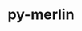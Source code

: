 ---
title: "py-merlin"
layout: cache
categories: [package, develop]
meta: {"versions": ["1.7.5"], "compilers": ["gcc@=7.5.0"], "oss": ["ubuntu18.04"], "platforms": ["linux"], "targets": ["x86_64", "x86_64_v3"], "stacks": ["radiuss", "root"], "num_specs": 63, "num_specs_by_stack": {"root": 63, "radiuss": 63}}
spec_details: [{"hash": "oitn4e53otmpqlh7b5kbz42kg37gfbjl", "compiler": "gcc@=7.5.0", "versions": ["1.7.5"], "os": "ubuntu18.04", "platform": "linux", "target": "x86_64", "variants": [], "stacks": ["root", "radiuss"], "size": "-", "tarball": "https://binaries.spack.io/develop/build_cache/linux-ubuntu18.04-x86_64/gcc-7.5.0/py-merlin-1.7.5/linux-ubuntu18.04-x86_64-gcc-7.5.0-py-merlin-1.7.5-oitn4e53otmpqlh7b5kbz42kg37gfbjl.spack"}, {"hash": "udoqannlowrr5cwnph4zwjyf6qjafc3p", "compiler": "gcc@=7.5.0", "versions": ["1.7.5"], "os": "ubuntu18.04", "platform": "linux", "target": "x86_64", "variants": [], "stacks": ["root", "radiuss"], "size": "-", "tarball": "https://binaries.spack.io/develop/build_cache/linux-ubuntu18.04-x86_64/gcc-7.5.0/py-merlin-1.7.5/linux-ubuntu18.04-x86_64-gcc-7.5.0-py-merlin-1.7.5-udoqannlowrr5cwnph4zwjyf6qjafc3p.spack"}, {"hash": "ah5cnck6qk5nv2nfqa3dlwau4bmuhec6", "compiler": "gcc@=7.5.0", "versions": ["1.7.5"], "os": "ubuntu18.04", "platform": "linux", "target": "x86_64", "variants": [], "stacks": ["root", "radiuss"], "size": "-", "tarball": "https://binaries.spack.io/develop/build_cache/linux-ubuntu18.04-x86_64/gcc-7.5.0/py-merlin-1.7.5/linux-ubuntu18.04-x86_64-gcc-7.5.0-py-merlin-1.7.5-ah5cnck6qk5nv2nfqa3dlwau4bmuhec6.spack"}, {"hash": "4qrgfmrtxqn3imauoy6p4p2djlaujcc5", "compiler": "gcc@=7.5.0", "versions": ["1.7.5"], "os": "ubuntu18.04", "platform": "linux", "target": "x86_64", "variants": [], "stacks": ["root", "radiuss"], "size": "-", "tarball": "https://binaries.spack.io/develop/build_cache/linux-ubuntu18.04-x86_64/gcc-7.5.0/py-merlin-1.7.5/linux-ubuntu18.04-x86_64-gcc-7.5.0-py-merlin-1.7.5-4qrgfmrtxqn3imauoy6p4p2djlaujcc5.spack"}, {"hash": "5jj6cyt3luwe5fqogi7rbixhmhljm4ic", "compiler": "gcc@=7.5.0", "versions": ["1.7.5"], "os": "ubuntu18.04", "platform": "linux", "target": "x86_64", "variants": [], "stacks": ["root", "radiuss"], "size": "-", "tarball": "https://binaries.spack.io/develop/build_cache/linux-ubuntu18.04-x86_64/gcc-7.5.0/py-merlin-1.7.5/linux-ubuntu18.04-x86_64-gcc-7.5.0-py-merlin-1.7.5-5jj6cyt3luwe5fqogi7rbixhmhljm4ic.spack"}, {"hash": "2dh3m7ya7kp2gvprfz7nhjgwlpmzactf", "compiler": "gcc@=7.5.0", "versions": ["1.7.5"], "os": "ubuntu18.04", "platform": "linux", "target": "x86_64", "variants": [], "stacks": ["root", "radiuss"], "size": "-", "tarball": "https://binaries.spack.io/develop/build_cache/linux-ubuntu18.04-x86_64/gcc-7.5.0/py-merlin-1.7.5/linux-ubuntu18.04-x86_64-gcc-7.5.0-py-merlin-1.7.5-2dh3m7ya7kp2gvprfz7nhjgwlpmzactf.spack"}, {"hash": "7emunv2w7paoc6velepxpwuomvy5kdzm", "compiler": "gcc@=7.5.0", "versions": ["1.7.5"], "os": "ubuntu18.04", "platform": "linux", "target": "x86_64", "variants": [], "stacks": ["root", "radiuss"], "size": "-", "tarball": "https://binaries.spack.io/develop/build_cache/linux-ubuntu18.04-x86_64/gcc-7.5.0/py-merlin-1.7.5/linux-ubuntu18.04-x86_64-gcc-7.5.0-py-merlin-1.7.5-7emunv2w7paoc6velepxpwuomvy5kdzm.spack"}, {"hash": "2hjnipwrokd7hbde2dx3sjj4xekc6plu", "compiler": "gcc@=7.5.0", "versions": ["1.7.5"], "os": "ubuntu18.04", "platform": "linux", "target": "x86_64", "variants": ["build_system=python_pip"], "stacks": ["root", "radiuss"], "size": "-", "tarball": "https://binaries.spack.io/develop/build_cache/linux-ubuntu18.04-x86_64/gcc-7.5.0/py-merlin-1.7.5/linux-ubuntu18.04-x86_64-gcc-7.5.0-py-merlin-1.7.5-2hjnipwrokd7hbde2dx3sjj4xekc6plu.spack"}, {"hash": "jfcav36r7cvkox44sw2vcqjtkwgy3o7v", "compiler": "gcc@=7.5.0", "versions": ["1.7.5"], "os": "ubuntu18.04", "platform": "linux", "target": "x86_64", "variants": ["build_system=python_pip"], "stacks": ["root", "radiuss"], "size": "-", "tarball": "https://binaries.spack.io/develop/build_cache/linux-ubuntu18.04-x86_64/gcc-7.5.0/py-merlin-1.7.5/linux-ubuntu18.04-x86_64-gcc-7.5.0-py-merlin-1.7.5-jfcav36r7cvkox44sw2vcqjtkwgy3o7v.spack"}, {"hash": "fysnhjuadkcwf43q5bho4hoj3x276uhc", "compiler": "gcc@=7.5.0", "versions": ["1.7.5"], "os": "ubuntu18.04", "platform": "linux", "target": "x86_64", "variants": [], "stacks": ["root", "radiuss"], "size": "-", "tarball": "https://binaries.spack.io/develop/build_cache/linux-ubuntu18.04-x86_64/gcc-7.5.0/py-merlin-1.7.5/linux-ubuntu18.04-x86_64-gcc-7.5.0-py-merlin-1.7.5-fysnhjuadkcwf43q5bho4hoj3x276uhc.spack"}, {"hash": "2pcx6a4dht23eyd3bvoswrrexcxfnygn", "compiler": "gcc@=7.5.0", "versions": ["1.7.5"], "os": "ubuntu18.04", "platform": "linux", "target": "x86_64", "variants": ["build_system=python_pip"], "stacks": ["root", "radiuss"], "size": "-", "tarball": "https://binaries.spack.io/develop/build_cache/linux-ubuntu18.04-x86_64/gcc-7.5.0/py-merlin-1.7.5/linux-ubuntu18.04-x86_64-gcc-7.5.0-py-merlin-1.7.5-2pcx6a4dht23eyd3bvoswrrexcxfnygn.spack"}, {"hash": "7yw7pwmbzxw5eq5gh6oo5xsi2ex3gyxa", "compiler": "gcc@=7.5.0", "versions": ["1.7.5"], "os": "ubuntu18.04", "platform": "linux", "target": "x86_64", "variants": [], "stacks": ["root", "radiuss"], "size": "-", "tarball": "https://binaries.spack.io/develop/build_cache/linux-ubuntu18.04-x86_64/gcc-7.5.0/py-merlin-1.7.5/linux-ubuntu18.04-x86_64-gcc-7.5.0-py-merlin-1.7.5-7yw7pwmbzxw5eq5gh6oo5xsi2ex3gyxa.spack"}, {"hash": "e37nbff2x6mo5wkfjp4ppkwduwzxlerl", "compiler": "gcc@=7.5.0", "versions": ["1.7.5"], "os": "ubuntu18.04", "platform": "linux", "target": "x86_64", "variants": [], "stacks": ["root", "radiuss"], "size": "-", "tarball": "https://binaries.spack.io/develop/build_cache/linux-ubuntu18.04-x86_64/gcc-7.5.0/py-merlin-1.7.5/linux-ubuntu18.04-x86_64-gcc-7.5.0-py-merlin-1.7.5-e37nbff2x6mo5wkfjp4ppkwduwzxlerl.spack"}, {"hash": "bpqmlautorw6w3ykerlpvo5vwgivmcel", "compiler": "gcc@=7.5.0", "versions": ["1.7.5"], "os": "ubuntu18.04", "platform": "linux", "target": "x86_64", "variants": [], "stacks": ["root", "radiuss"], "size": "-", "tarball": "https://binaries.spack.io/develop/build_cache/linux-ubuntu18.04-x86_64/gcc-7.5.0/py-merlin-1.7.5/linux-ubuntu18.04-x86_64-gcc-7.5.0-py-merlin-1.7.5-bpqmlautorw6w3ykerlpvo5vwgivmcel.spack"}, {"hash": "cbxc5fghxcde47nq443yny54eub3s737", "compiler": "gcc@=7.5.0", "versions": ["1.7.5"], "os": "ubuntu18.04", "platform": "linux", "target": "x86_64", "variants": [], "stacks": ["root", "radiuss"], "size": "-", "tarball": "https://binaries.spack.io/develop/build_cache/linux-ubuntu18.04-x86_64/gcc-7.5.0/py-merlin-1.7.5/linux-ubuntu18.04-x86_64-gcc-7.5.0-py-merlin-1.7.5-cbxc5fghxcde47nq443yny54eub3s737.spack"}, {"hash": "c54jhnb5r52y7ruhwn4cku32i7sd6vuh", "compiler": "gcc@=7.5.0", "versions": ["1.7.5"], "os": "ubuntu18.04", "platform": "linux", "target": "x86_64", "variants": [], "stacks": ["root", "radiuss"], "size": "-", "tarball": "https://binaries.spack.io/develop/build_cache/linux-ubuntu18.04-x86_64/gcc-7.5.0/py-merlin-1.7.5/linux-ubuntu18.04-x86_64-gcc-7.5.0-py-merlin-1.7.5-c54jhnb5r52y7ruhwn4cku32i7sd6vuh.spack"}, {"hash": "5g4l6elksu2ujtqh6dsqjdmaxdhtz7dw", "compiler": "gcc@=7.5.0", "versions": ["1.7.5"], "os": "ubuntu18.04", "platform": "linux", "target": "x86_64", "variants": [], "stacks": ["root", "radiuss"], "size": "-", "tarball": "https://binaries.spack.io/develop/build_cache/linux-ubuntu18.04-x86_64/gcc-7.5.0/py-merlin-1.7.5/linux-ubuntu18.04-x86_64-gcc-7.5.0-py-merlin-1.7.5-5g4l6elksu2ujtqh6dsqjdmaxdhtz7dw.spack"}, {"hash": "p7jhnyd6rlyvq2sfztvotqm7syybnooe", "compiler": "gcc@=7.5.0", "versions": ["1.7.5"], "os": "ubuntu18.04", "platform": "linux", "target": "x86_64", "variants": [], "stacks": ["root", "radiuss"], "size": "-", "tarball": "https://binaries.spack.io/develop/build_cache/linux-ubuntu18.04-x86_64/gcc-7.5.0/py-merlin-1.7.5/linux-ubuntu18.04-x86_64-gcc-7.5.0-py-merlin-1.7.5-p7jhnyd6rlyvq2sfztvotqm7syybnooe.spack"}, {"hash": "jd2jyz2ibnguistsf5ooldwzcuyt33ww", "compiler": "gcc@=7.5.0", "versions": ["1.7.5"], "os": "ubuntu18.04", "platform": "linux", "target": "x86_64", "variants": [], "stacks": ["root", "radiuss"], "size": "-", "tarball": "https://binaries.spack.io/develop/build_cache/linux-ubuntu18.04-x86_64/gcc-7.5.0/py-merlin-1.7.5/linux-ubuntu18.04-x86_64-gcc-7.5.0-py-merlin-1.7.5-jd2jyz2ibnguistsf5ooldwzcuyt33ww.spack"}, {"hash": "ep2q66wvbawlbcyktvujx5rerc3le7lw", "compiler": "gcc@=7.5.0", "versions": ["1.7.5"], "os": "ubuntu18.04", "platform": "linux", "target": "x86_64", "variants": [], "stacks": ["root", "radiuss"], "size": "-", "tarball": "https://binaries.spack.io/develop/build_cache/linux-ubuntu18.04-x86_64/gcc-7.5.0/py-merlin-1.7.5/linux-ubuntu18.04-x86_64-gcc-7.5.0-py-merlin-1.7.5-ep2q66wvbawlbcyktvujx5rerc3le7lw.spack"}, {"hash": "irs4v4hmgfcybxhhl6x3cqdufxtnx562", "compiler": "gcc@=7.5.0", "versions": ["1.7.5"], "os": "ubuntu18.04", "platform": "linux", "target": "x86_64", "variants": ["build_system=python_pip"], "stacks": ["root", "radiuss"], "size": "-", "tarball": "https://binaries.spack.io/develop/build_cache/linux-ubuntu18.04-x86_64/gcc-7.5.0/py-merlin-1.7.5/linux-ubuntu18.04-x86_64-gcc-7.5.0-py-merlin-1.7.5-irs4v4hmgfcybxhhl6x3cqdufxtnx562.spack"}, {"hash": "ux6kx2aguhotyfymu52bfsnmarfkc6xz", "compiler": "gcc@=7.5.0", "versions": ["1.7.5"], "os": "ubuntu18.04", "platform": "linux", "target": "x86_64", "variants": [], "stacks": ["root", "radiuss"], "size": "-", "tarball": "https://binaries.spack.io/develop/build_cache/linux-ubuntu18.04-x86_64/gcc-7.5.0/py-merlin-1.7.5/linux-ubuntu18.04-x86_64-gcc-7.5.0-py-merlin-1.7.5-ux6kx2aguhotyfymu52bfsnmarfkc6xz.spack"}, {"hash": "bwwsufi5smakgmf3dooxuclqwzgw3eaq", "compiler": "gcc@=7.5.0", "versions": ["1.7.5"], "os": "ubuntu18.04", "platform": "linux", "target": "x86_64", "variants": [], "stacks": ["root", "radiuss"], "size": "-", "tarball": "https://binaries.spack.io/develop/build_cache/linux-ubuntu18.04-x86_64/gcc-7.5.0/py-merlin-1.7.5/linux-ubuntu18.04-x86_64-gcc-7.5.0-py-merlin-1.7.5-bwwsufi5smakgmf3dooxuclqwzgw3eaq.spack"}, {"hash": "xrdlbqxocrhvl54u3cxoqoxrbj5kzmzq", "compiler": "gcc@=7.5.0", "versions": ["1.7.5"], "os": "ubuntu18.04", "platform": "linux", "target": "x86_64", "variants": [], "stacks": ["root", "radiuss"], "size": "-", "tarball": "https://binaries.spack.io/develop/build_cache/linux-ubuntu18.04-x86_64/gcc-7.5.0/py-merlin-1.7.5/linux-ubuntu18.04-x86_64-gcc-7.5.0-py-merlin-1.7.5-xrdlbqxocrhvl54u3cxoqoxrbj5kzmzq.spack"}, {"hash": "o23pv2rhp4giahjqnplxv6ngycwncoxl", "compiler": "gcc@=7.5.0", "versions": ["1.7.5"], "os": "ubuntu18.04", "platform": "linux", "target": "x86_64", "variants": ["build_system=python_pip"], "stacks": ["root", "radiuss"], "size": "-", "tarball": "https://binaries.spack.io/develop/build_cache/linux-ubuntu18.04-x86_64/gcc-7.5.0/py-merlin-1.7.5/linux-ubuntu18.04-x86_64-gcc-7.5.0-py-merlin-1.7.5-o23pv2rhp4giahjqnplxv6ngycwncoxl.spack"}, {"hash": "zcm5mu7hzdqgurwhzam7ap6lm6dnvlpk", "compiler": "gcc@=7.5.0", "versions": ["1.7.5"], "os": "ubuntu18.04", "platform": "linux", "target": "x86_64", "variants": [], "stacks": ["root", "radiuss"], "size": "-", "tarball": "https://binaries.spack.io/develop/build_cache/linux-ubuntu18.04-x86_64/gcc-7.5.0/py-merlin-1.7.5/linux-ubuntu18.04-x86_64-gcc-7.5.0-py-merlin-1.7.5-zcm5mu7hzdqgurwhzam7ap6lm6dnvlpk.spack"}, {"hash": "jnjjyoszafv4wbnwyyt62qjwgj6r7obn", "compiler": "gcc@=7.5.0", "versions": ["1.7.5"], "os": "ubuntu18.04", "platform": "linux", "target": "x86_64", "variants": [], "stacks": ["root", "radiuss"], "size": "-", "tarball": "https://binaries.spack.io/develop/build_cache/linux-ubuntu18.04-x86_64/gcc-7.5.0/py-merlin-1.7.5/linux-ubuntu18.04-x86_64-gcc-7.5.0-py-merlin-1.7.5-jnjjyoszafv4wbnwyyt62qjwgj6r7obn.spack"}, {"hash": "jiwc4m5jw3qmz4bh6fvv3mcf5ql4uvye", "compiler": "gcc@=7.5.0", "versions": ["1.7.5"], "os": "ubuntu18.04", "platform": "linux", "target": "x86_64", "variants": ["build_system=python_pip"], "stacks": ["root", "radiuss"], "size": "-", "tarball": "https://binaries.spack.io/develop/build_cache/linux-ubuntu18.04-x86_64/gcc-7.5.0/py-merlin-1.7.5/linux-ubuntu18.04-x86_64-gcc-7.5.0-py-merlin-1.7.5-jiwc4m5jw3qmz4bh6fvv3mcf5ql4uvye.spack"}, {"hash": "l2lhvj5clcmnz2qiq4dt5nv5sm2otab6", "compiler": "gcc@=7.5.0", "versions": ["1.7.5"], "os": "ubuntu18.04", "platform": "linux", "target": "x86_64", "variants": [], "stacks": ["root", "radiuss"], "size": "-", "tarball": "https://binaries.spack.io/develop/build_cache/linux-ubuntu18.04-x86_64/gcc-7.5.0/py-merlin-1.7.5/linux-ubuntu18.04-x86_64-gcc-7.5.0-py-merlin-1.7.5-l2lhvj5clcmnz2qiq4dt5nv5sm2otab6.spack"}, {"hash": "za4oisxszdd3l3izl4h3dvtmodfgkcao", "compiler": "gcc@=7.5.0", "versions": ["1.7.5"], "os": "ubuntu18.04", "platform": "linux", "target": "x86_64", "variants": [], "stacks": ["root", "radiuss"], "size": "-", "tarball": "https://binaries.spack.io/develop/build_cache/linux-ubuntu18.04-x86_64/gcc-7.5.0/py-merlin-1.7.5/linux-ubuntu18.04-x86_64-gcc-7.5.0-py-merlin-1.7.5-za4oisxszdd3l3izl4h3dvtmodfgkcao.spack"}, {"hash": "rk2cjvojqmpbp3gqssinegts2ee2rrzr", "compiler": "gcc@=7.5.0", "versions": ["1.7.5"], "os": "ubuntu18.04", "platform": "linux", "target": "x86_64", "variants": [], "stacks": ["root", "radiuss"], "size": "-", "tarball": "https://binaries.spack.io/develop/build_cache/linux-ubuntu18.04-x86_64/gcc-7.5.0/py-merlin-1.7.5/linux-ubuntu18.04-x86_64-gcc-7.5.0-py-merlin-1.7.5-rk2cjvojqmpbp3gqssinegts2ee2rrzr.spack"}, {"hash": "y6tbgognvo6i27pse73e6mx6qyqzijkk", "compiler": "gcc@=7.5.0", "versions": ["1.7.5"], "os": "ubuntu18.04", "platform": "linux", "target": "x86_64", "variants": [], "stacks": ["root", "radiuss"], "size": "-", "tarball": "https://binaries.spack.io/develop/build_cache/linux-ubuntu18.04-x86_64/gcc-7.5.0/py-merlin-1.7.5/linux-ubuntu18.04-x86_64-gcc-7.5.0-py-merlin-1.7.5-y6tbgognvo6i27pse73e6mx6qyqzijkk.spack"}, {"hash": "hosugolwksq6mzfphj6pcz4yq6pue7ot", "compiler": "gcc@=7.5.0", "versions": ["1.7.5"], "os": "ubuntu18.04", "platform": "linux", "target": "x86_64", "variants": [], "stacks": ["root", "radiuss"], "size": "-", "tarball": "https://binaries.spack.io/develop/build_cache/linux-ubuntu18.04-x86_64/gcc-7.5.0/py-merlin-1.7.5/linux-ubuntu18.04-x86_64-gcc-7.5.0-py-merlin-1.7.5-hosugolwksq6mzfphj6pcz4yq6pue7ot.spack"}, {"hash": "m7mu5k6i7e2aelz324w7g35h6kd3arfr", "compiler": "gcc@=7.5.0", "versions": ["1.7.5"], "os": "ubuntu18.04", "platform": "linux", "target": "x86_64", "variants": [], "stacks": ["root", "radiuss"], "size": "-", "tarball": "https://binaries.spack.io/develop/build_cache/linux-ubuntu18.04-x86_64/gcc-7.5.0/py-merlin-1.7.5/linux-ubuntu18.04-x86_64-gcc-7.5.0-py-merlin-1.7.5-m7mu5k6i7e2aelz324w7g35h6kd3arfr.spack"}, {"hash": "scvm7ozaep5qcojkznqy4joixe63b7l3", "compiler": "gcc@=7.5.0", "versions": ["1.7.5"], "os": "ubuntu18.04", "platform": "linux", "target": "x86_64", "variants": [], "stacks": ["root", "radiuss"], "size": "-", "tarball": "https://binaries.spack.io/develop/build_cache/linux-ubuntu18.04-x86_64/gcc-7.5.0/py-merlin-1.7.5/linux-ubuntu18.04-x86_64-gcc-7.5.0-py-merlin-1.7.5-scvm7ozaep5qcojkznqy4joixe63b7l3.spack"}, {"hash": "ycgxrjrhu4s4tli5u52e4lqdrct5t7qk", "compiler": "gcc@=7.5.0", "versions": ["1.7.5"], "os": "ubuntu18.04", "platform": "linux", "target": "x86_64", "variants": [], "stacks": ["root", "radiuss"], "size": "-", "tarball": "https://binaries.spack.io/develop/build_cache/linux-ubuntu18.04-x86_64/gcc-7.5.0/py-merlin-1.7.5/linux-ubuntu18.04-x86_64-gcc-7.5.0-py-merlin-1.7.5-ycgxrjrhu4s4tli5u52e4lqdrct5t7qk.spack"}, {"hash": "jej7tv3d5z4uwe23qmk6vtrevuovllvf", "compiler": "gcc@=7.5.0", "versions": ["1.7.5"], "os": "ubuntu18.04", "platform": "linux", "target": "x86_64", "variants": [], "stacks": ["root", "radiuss"], "size": "-", "tarball": "https://binaries.spack.io/develop/build_cache/linux-ubuntu18.04-x86_64/gcc-7.5.0/py-merlin-1.7.5/linux-ubuntu18.04-x86_64-gcc-7.5.0-py-merlin-1.7.5-jej7tv3d5z4uwe23qmk6vtrevuovllvf.spack"}, {"hash": "nx4dpikhu6oacjq7sqhaasuwnx5ju75i", "compiler": "gcc@=7.5.0", "versions": ["1.7.5"], "os": "ubuntu18.04", "platform": "linux", "target": "x86_64", "variants": [], "stacks": ["root", "radiuss"], "size": "-", "tarball": "https://binaries.spack.io/develop/build_cache/linux-ubuntu18.04-x86_64/gcc-7.5.0/py-merlin-1.7.5/linux-ubuntu18.04-x86_64-gcc-7.5.0-py-merlin-1.7.5-nx4dpikhu6oacjq7sqhaasuwnx5ju75i.spack"}, {"hash": "tlhl2mivusyrk6vcy3blypdrp6w7dbzw", "compiler": "gcc@=7.5.0", "versions": ["1.7.5"], "os": "ubuntu18.04", "platform": "linux", "target": "x86_64", "variants": [], "stacks": ["root", "radiuss"], "size": "-", "tarball": "https://binaries.spack.io/develop/build_cache/linux-ubuntu18.04-x86_64/gcc-7.5.0/py-merlin-1.7.5/linux-ubuntu18.04-x86_64-gcc-7.5.0-py-merlin-1.7.5-tlhl2mivusyrk6vcy3blypdrp6w7dbzw.spack"}, {"hash": "wttglcpiq4x6yaywjzfwha7xvmw4wymm", "compiler": "gcc@=7.5.0", "versions": ["1.7.5"], "os": "ubuntu18.04", "platform": "linux", "target": "x86_64", "variants": [], "stacks": ["root", "radiuss"], "size": "-", "tarball": "https://binaries.spack.io/develop/build_cache/linux-ubuntu18.04-x86_64/gcc-7.5.0/py-merlin-1.7.5/linux-ubuntu18.04-x86_64-gcc-7.5.0-py-merlin-1.7.5-wttglcpiq4x6yaywjzfwha7xvmw4wymm.spack"}, {"hash": "oszpctdoiblyxn34lyfdiwyegxp2gzq7", "compiler": "gcc@=7.5.0", "versions": ["1.7.5"], "os": "ubuntu18.04", "platform": "linux", "target": "x86_64", "variants": [], "stacks": ["root", "radiuss"], "size": "-", "tarball": "https://binaries.spack.io/develop/build_cache/linux-ubuntu18.04-x86_64/gcc-7.5.0/py-merlin-1.7.5/linux-ubuntu18.04-x86_64-gcc-7.5.0-py-merlin-1.7.5-oszpctdoiblyxn34lyfdiwyegxp2gzq7.spack"}, {"hash": "p4aucekjwe7uo5lpo7trf3guye2owmtb", "compiler": "gcc@=7.5.0", "versions": ["1.7.5"], "os": "ubuntu18.04", "platform": "linux", "target": "x86_64", "variants": [], "stacks": ["root", "radiuss"], "size": "-", "tarball": "https://binaries.spack.io/develop/build_cache/linux-ubuntu18.04-x86_64/gcc-7.5.0/py-merlin-1.7.5/linux-ubuntu18.04-x86_64-gcc-7.5.0-py-merlin-1.7.5-p4aucekjwe7uo5lpo7trf3guye2owmtb.spack"}, {"hash": "qtwl6t42izxhfeildowqhmpwr254l6pa", "compiler": "gcc@=7.5.0", "versions": ["1.7.5"], "os": "ubuntu18.04", "platform": "linux", "target": "x86_64", "variants": [], "stacks": ["root", "radiuss"], "size": "-", "tarball": "https://binaries.spack.io/develop/build_cache/linux-ubuntu18.04-x86_64/gcc-7.5.0/py-merlin-1.7.5/linux-ubuntu18.04-x86_64-gcc-7.5.0-py-merlin-1.7.5-qtwl6t42izxhfeildowqhmpwr254l6pa.spack"}, {"hash": "thyvlytiwju57w5lapmcgkwcprxq5oic", "compiler": "gcc@=7.5.0", "versions": ["1.7.5"], "os": "ubuntu18.04", "platform": "linux", "target": "x86_64", "variants": ["build_system=python_pip"], "stacks": ["root", "radiuss"], "size": "-", "tarball": "https://binaries.spack.io/develop/build_cache/linux-ubuntu18.04-x86_64/gcc-7.5.0/py-merlin-1.7.5/linux-ubuntu18.04-x86_64-gcc-7.5.0-py-merlin-1.7.5-thyvlytiwju57w5lapmcgkwcprxq5oic.spack"}, {"hash": "tzmmnc45jkedhpdmmcq7sr2eqv5npdiu", "compiler": "gcc@=7.5.0", "versions": ["1.7.5"], "os": "ubuntu18.04", "platform": "linux", "target": "x86_64", "variants": [], "stacks": ["root", "radiuss"], "size": "-", "tarball": "https://binaries.spack.io/develop/build_cache/linux-ubuntu18.04-x86_64/gcc-7.5.0/py-merlin-1.7.5/linux-ubuntu18.04-x86_64-gcc-7.5.0-py-merlin-1.7.5-tzmmnc45jkedhpdmmcq7sr2eqv5npdiu.spack"}, {"hash": "s73r6pukdtygh6s47jrk42azt7l5pflp", "compiler": "gcc@=7.5.0", "versions": ["1.7.5"], "os": "ubuntu18.04", "platform": "linux", "target": "x86_64_v3", "variants": ["build_system=python_pip"], "stacks": ["root", "radiuss"], "size": "-", "tarball": "https://binaries.spack.io/develop/build_cache/linux-ubuntu18.04-x86_64_v3/gcc-7.5.0/py-merlin-1.7.5/linux-ubuntu18.04-x86_64_v3-gcc-7.5.0-py-merlin-1.7.5-s73r6pukdtygh6s47jrk42azt7l5pflp.spack"}, {"hash": "ud6clxajz4cnzfdaye7l37cyqn26nkdx", "compiler": "gcc@=7.5.0", "versions": ["1.7.5"], "os": "ubuntu18.04", "platform": "linux", "target": "x86_64_v3", "variants": ["build_system=python_pip"], "stacks": ["root", "radiuss"], "size": "-", "tarball": "https://binaries.spack.io/develop/build_cache/linux-ubuntu18.04-x86_64_v3/gcc-7.5.0/py-merlin-1.7.5/linux-ubuntu18.04-x86_64_v3-gcc-7.5.0-py-merlin-1.7.5-ud6clxajz4cnzfdaye7l37cyqn26nkdx.spack"}, {"hash": "z5glvkdipesq4gnvro73edsomiaigmtp", "compiler": "gcc@=7.5.0", "versions": ["1.7.5"], "os": "ubuntu18.04", "platform": "linux", "target": "x86_64_v3", "variants": ["build_system=python_pip"], "stacks": ["root", "radiuss"], "size": "-", "tarball": "https://binaries.spack.io/develop/build_cache/linux-ubuntu18.04-x86_64_v3/gcc-7.5.0/py-merlin-1.7.5/linux-ubuntu18.04-x86_64_v3-gcc-7.5.0-py-merlin-1.7.5-z5glvkdipesq4gnvro73edsomiaigmtp.spack"}, {"hash": "phbfxf56bmofvb2egb6g2sgw4f5f3bot", "compiler": "gcc@=7.5.0", "versions": ["1.7.5"], "os": "ubuntu18.04", "platform": "linux", "target": "x86_64_v3", "variants": ["build_system=python_pip"], "stacks": ["root", "radiuss"], "size": "-", "tarball": "https://binaries.spack.io/develop/build_cache/linux-ubuntu18.04-x86_64_v3/gcc-7.5.0/py-merlin-1.7.5/linux-ubuntu18.04-x86_64_v3-gcc-7.5.0-py-merlin-1.7.5-phbfxf56bmofvb2egb6g2sgw4f5f3bot.spack"}, {"hash": "tynh6x2nsf2o7u6l63ffaajywyqfjdzh", "compiler": "gcc@=7.5.0", "versions": ["1.7.5"], "os": "ubuntu18.04", "platform": "linux", "target": "x86_64_v3", "variants": ["build_system=python_pip"], "stacks": ["root", "radiuss"], "size": "-", "tarball": "https://binaries.spack.io/develop/build_cache/linux-ubuntu18.04-x86_64_v3/gcc-7.5.0/py-merlin-1.7.5/linux-ubuntu18.04-x86_64_v3-gcc-7.5.0-py-merlin-1.7.5-tynh6x2nsf2o7u6l63ffaajywyqfjdzh.spack"}, {"hash": "kzgcpr3sxdgrqwfucb2qkzqxm4ezrmjf", "compiler": "gcc@=7.5.0", "versions": ["1.7.5"], "os": "ubuntu18.04", "platform": "linux", "target": "x86_64_v3", "variants": ["build_system=python_pip"], "stacks": ["root", "radiuss"], "size": "-", "tarball": "https://binaries.spack.io/develop/build_cache/linux-ubuntu18.04-x86_64_v3/gcc-7.5.0/py-merlin-1.7.5/linux-ubuntu18.04-x86_64_v3-gcc-7.5.0-py-merlin-1.7.5-kzgcpr3sxdgrqwfucb2qkzqxm4ezrmjf.spack"}, {"hash": "q3lzefqtgj6uqvsutan3tqsstruo5gza", "compiler": "gcc@=7.5.0", "versions": ["1.7.5"], "os": "ubuntu18.04", "platform": "linux", "target": "x86_64_v3", "variants": ["build_system=python_pip"], "stacks": ["root", "radiuss"], "size": "-", "tarball": "https://binaries.spack.io/develop/build_cache/linux-ubuntu18.04-x86_64_v3/gcc-7.5.0/py-merlin-1.7.5/linux-ubuntu18.04-x86_64_v3-gcc-7.5.0-py-merlin-1.7.5-q3lzefqtgj6uqvsutan3tqsstruo5gza.spack"}, {"hash": "5c4y2m2qcoxuen5wzyeryl7wspgh7met", "compiler": "gcc@=7.5.0", "versions": ["1.7.5"], "os": "ubuntu18.04", "platform": "linux", "target": "x86_64_v3", "variants": ["build_system=python_pip"], "stacks": ["root", "radiuss"], "size": "-", "tarball": "https://binaries.spack.io/develop/build_cache/linux-ubuntu18.04-x86_64_v3/gcc-7.5.0/py-merlin-1.7.5/linux-ubuntu18.04-x86_64_v3-gcc-7.5.0-py-merlin-1.7.5-5c4y2m2qcoxuen5wzyeryl7wspgh7met.spack"}, {"hash": "mahgsk5mavpnvqjnjvddxs43ffrtdoou", "compiler": "gcc@=7.5.0", "versions": ["1.7.5"], "os": "ubuntu18.04", "platform": "linux", "target": "x86_64_v3", "variants": ["build_system=python_pip"], "stacks": ["root", "radiuss"], "size": "-", "tarball": "https://binaries.spack.io/develop/build_cache/linux-ubuntu18.04-x86_64_v3/gcc-7.5.0/py-merlin-1.7.5/linux-ubuntu18.04-x86_64_v3-gcc-7.5.0-py-merlin-1.7.5-mahgsk5mavpnvqjnjvddxs43ffrtdoou.spack"}, {"hash": "oa2gvmao4e6t7frbha32d4trd2oftzgh", "compiler": "gcc@=7.5.0", "versions": ["1.7.5"], "os": "ubuntu18.04", "platform": "linux", "target": "x86_64_v3", "variants": ["build_system=python_pip"], "stacks": ["root", "radiuss"], "size": "-", "tarball": "https://binaries.spack.io/develop/build_cache/linux-ubuntu18.04-x86_64_v3/gcc-7.5.0/py-merlin-1.7.5/linux-ubuntu18.04-x86_64_v3-gcc-7.5.0-py-merlin-1.7.5-oa2gvmao4e6t7frbha32d4trd2oftzgh.spack"}, {"hash": "v5rghdhxrgnautk2eu4wvuczmfoj4xsk", "compiler": "gcc@=7.5.0", "versions": ["1.7.5"], "os": "ubuntu18.04", "platform": "linux", "target": "x86_64_v3", "variants": ["build_system=python_pip"], "stacks": ["root", "radiuss"], "size": "-", "tarball": "https://binaries.spack.io/develop/build_cache/linux-ubuntu18.04-x86_64_v3/gcc-7.5.0/py-merlin-1.7.5/linux-ubuntu18.04-x86_64_v3-gcc-7.5.0-py-merlin-1.7.5-v5rghdhxrgnautk2eu4wvuczmfoj4xsk.spack"}, {"hash": "ovmwpj7mvx7yvkdspdyahh33w2dahckg", "compiler": "gcc@=7.5.0", "versions": ["1.7.5"], "os": "ubuntu18.04", "platform": "linux", "target": "x86_64_v3", "variants": ["build_system=python_pip"], "stacks": ["root", "radiuss"], "size": "-", "tarball": "https://binaries.spack.io/develop/build_cache/linux-ubuntu18.04-x86_64_v3/gcc-7.5.0/py-merlin-1.7.5/linux-ubuntu18.04-x86_64_v3-gcc-7.5.0-py-merlin-1.7.5-ovmwpj7mvx7yvkdspdyahh33w2dahckg.spack"}, {"hash": "k6buc53ziu66jmsmtxkxylzax4dxz5tq", "compiler": "gcc@=7.5.0", "versions": ["1.7.5"], "os": "ubuntu18.04", "platform": "linux", "target": "x86_64_v3", "variants": ["build_system=python_pip"], "stacks": ["root", "radiuss"], "size": "-", "tarball": "https://binaries.spack.io/develop/build_cache/linux-ubuntu18.04-x86_64_v3/gcc-7.5.0/py-merlin-1.7.5/linux-ubuntu18.04-x86_64_v3-gcc-7.5.0-py-merlin-1.7.5-k6buc53ziu66jmsmtxkxylzax4dxz5tq.spack"}, {"hash": "hg7aw7ti23a4oxbffbblp37r2rxbiu3i", "compiler": "gcc@=7.5.0", "versions": ["1.7.5"], "os": "ubuntu18.04", "platform": "linux", "target": "x86_64_v3", "variants": ["build_system=python_pip"], "stacks": ["root", "radiuss"], "size": "-", "tarball": "https://binaries.spack.io/develop/build_cache/linux-ubuntu18.04-x86_64_v3/gcc-7.5.0/py-merlin-1.7.5/linux-ubuntu18.04-x86_64_v3-gcc-7.5.0-py-merlin-1.7.5-hg7aw7ti23a4oxbffbblp37r2rxbiu3i.spack"}, {"hash": "5d54v2o6qdmgihfwewjpun3hebtsmh7z", "compiler": "gcc@=7.5.0", "versions": ["1.7.5"], "os": "ubuntu18.04", "platform": "linux", "target": "x86_64_v3", "variants": ["build_system=python_pip"], "stacks": ["root", "radiuss"], "size": "-", "tarball": "https://binaries.spack.io/develop/build_cache/linux-ubuntu18.04-x86_64_v3/gcc-7.5.0/py-merlin-1.7.5/linux-ubuntu18.04-x86_64_v3-gcc-7.5.0-py-merlin-1.7.5-5d54v2o6qdmgihfwewjpun3hebtsmh7z.spack"}, {"hash": "a3rvlumh5pp3fbaijuclgcahiyu3sum6", "compiler": "gcc@=7.5.0", "versions": ["1.7.5"], "os": "ubuntu18.04", "platform": "linux", "target": "x86_64_v3", "variants": ["build_system=python_pip"], "stacks": ["root", "radiuss"], "size": "-", "tarball": "https://binaries.spack.io/develop/build_cache/linux-ubuntu18.04-x86_64_v3/gcc-7.5.0/py-merlin-1.7.5/linux-ubuntu18.04-x86_64_v3-gcc-7.5.0-py-merlin-1.7.5-a3rvlumh5pp3fbaijuclgcahiyu3sum6.spack"}, {"hash": "g64a6fwmqfju7i3lpg6by4a2ljhkjfgy", "compiler": "gcc@=7.5.0", "versions": ["1.7.5"], "os": "ubuntu18.04", "platform": "linux", "target": "x86_64_v3", "variants": ["build_system=python_pip"], "stacks": ["root", "radiuss"], "size": "-", "tarball": "https://binaries.spack.io/develop/build_cache/linux-ubuntu18.04-x86_64_v3/gcc-7.5.0/py-merlin-1.7.5/linux-ubuntu18.04-x86_64_v3-gcc-7.5.0-py-merlin-1.7.5-g64a6fwmqfju7i3lpg6by4a2ljhkjfgy.spack"}, {"hash": "wyaflqd2kgxgpurivh6gfksthf6l4sh5", "compiler": "gcc@=7.5.0", "versions": ["1.7.5"], "os": "ubuntu18.04", "platform": "linux", "target": "x86_64_v3", "variants": ["build_system=python_pip"], "stacks": ["root", "radiuss"], "size": "-", "tarball": "https://binaries.spack.io/develop/build_cache/linux-ubuntu18.04-x86_64_v3/gcc-7.5.0/py-merlin-1.7.5/linux-ubuntu18.04-x86_64_v3-gcc-7.5.0-py-merlin-1.7.5-wyaflqd2kgxgpurivh6gfksthf6l4sh5.spack"}]
---